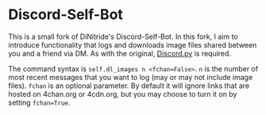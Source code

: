 # Discord-Self-Bot
This is a small fork of DiNitride's Discord-Self-Bot. In this fork, I aim to introduce functionality that logs and downloads image files shared between you and a friend via DM. As with the original, [Discord.py](https://github.com/Rapptz/discord.py) is required.

The command syntax is `self.dl_images n <fchan=False>`.
`n` is the number of most recent messages that you want to log (may or may not include image files).
`fchan` is an optional parameter. By default it will ignore links that are hosted on 4chan.org or 4cdn.org, but you may choose to turn it on by setting `fchan=True`.
